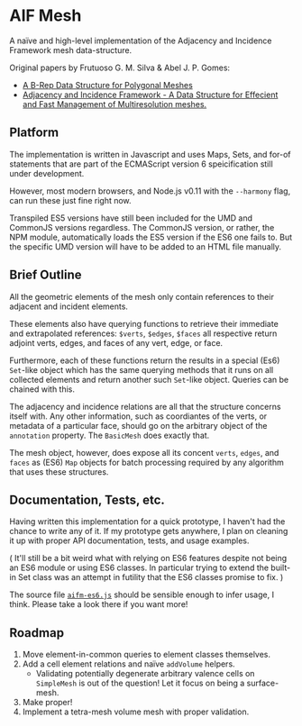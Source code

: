 # AIF Mesh

A naïve and high-level implementation of the Adjacency and Incidence Framework mesh data-structure.

Original papers by Frutuoso G. M. Silva & Abel J. P. Gomes:

- [A B-Rep Data Structure for Polygonal Meshes](http://virtual.inesc.pt/aicg04/papers/01_FrutuosoACGP.pdf)
- [Adjacency and Incidence Framework - A Data Structure for Effecient and Fast Management of Multiresolution meshes.](http://ldc.usb.ve/~vtheok/papers/tesis/A_data_structure_for_eficient_and_fast_management_of_multire.pdf)

## Platform

The implementation is written in Javascript and uses Maps, Sets, and for-of statements that are part of the ECMAScript version 6 speicification still under development.

However, most modern browsers, and Node.js v0.11 with the `--harmony` flag, can run these just fine right now.

Transpiled ES5 versions have still been included for the UMD and CommonJS versions regardless. The CommonJS version, or rather, the NPM module, automatically loads the ES5 version if the ES6 one fails to. But the specific UMD version will have to be added to an HTML file manually.

## Brief Outline

All the geometric elements of the mesh only contain references to their adjacent and incident elements. 

These elements also have querying functions to retrieve their immediate and extrapolated references: `$verts`, `$edges`, `$faces` all respective return adjoint verts, edges, and faces of any vert, edge, or face.

Furthermore, each of these functions return the results in a special (Es6) `Set`-like object which has the same querying methods that it runs on all collected elements and return another such `Set`-like object. Queries can be chained with this.

The adjacency and incidence relations are all that the structure concerns itself with. Any other information, such as coordiantes of the verts, or metadata of a particular face, should go on the arbitrary object of the `annotation` property. The `BasicMesh` does exactly that.

The mesh object, however, does expose all its concent `verts`, `edges`, and `faces` as (ES6) `Map` objects for batch processing required by any algorithm that uses these structures.

## Documentation, Tests, etc.

Having written this implementation for a quick prototype, I haven't had the chance to write any of it. If my prototype gets anywhere, I plan on cleaning it up with proper API documentation, tests, and usage examples. 

( It'll still be a bit weird what with relying on ES6 features despite not being an ES6 module or using ES6 classes. In particular trying to extend the built-in Set class was an attempt in futility that the ES6 classes promise to fix. )

The source file [`aifm-es6.js`](https://github.com/5310/aif-mesh/blob/master/aifm-es6.js) should be sensible enough to infer usage, I think. Please take a look there if you want more!

## Roadmap

1. Move element-in-common queries to element classes themselves.
2. Add a cell element relations and naïve `addVolume` helpers. 
   -  Validating potentially degenerate arbitrary valence cells on `SimpleMesh` is out of the question! Let it focus on being a surface-mesh.
3. Make proper!
4. Implement a tetra-mesh volume mesh with proper validation.